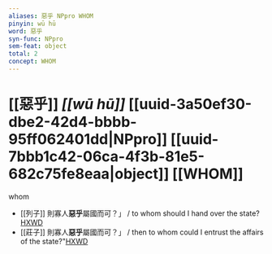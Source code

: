 ```yaml
---
aliases: 惡乎 NPpro WHOM
pinyin: wū hū
word: 惡乎
syn-func: NPpro
sem-feat: object
total: 2
concept: WHOM 
---
```

# [[惡乎]] *[[wū hū]]*  [[uuid-3a50ef30-dbe2-42d4-bbbb-95ff062401dd|NPpro]] [[uuid-7bbb1c42-06ca-4f3b-81e5-682c75fe8eaa|object]] [[WHOM]]
whom
 - [[列子]] 則寡人**惡乎**屬國而可？」 / to whom should I hand over the state?[HXWD](https://hxwd.org/textview.html?location=KR5c0124_tls_006-3a.84)
 - [[莊子]] 則寡人**惡乎**屬國而可？」 / then to whom could I entrust the affairs of the state?"[HXWD](https://hxwd.org/textview.html?location=KR5c0126_tls_024-14a.6)